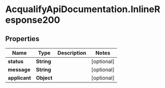 # AcqualifyApiDocumentation.InlineResponse200

## Properties
Name | Type | Description | Notes
------------ | ------------- | ------------- | -------------
**status** | **String** |  | [optional] 
**message** | **String** |  | [optional] 
**applicant** | **Object** |  | [optional] 

